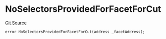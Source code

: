 # NoSelectorsProvidedForFacetForCut
[Git Source](https://github.com/thrackle-io/tron/blob/38ad28ed586c360d4509e485bd378da51297351d/src/client/token/handler/diamond/HandlerDiamondLib.sol)


```solidity
error NoSelectorsProvidedForFacetForCut(address _facetAddress);
```

